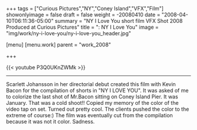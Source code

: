 +++
tags = ["Curious Pictures","NY","Coney Island","VFX","Film"]
showonlyimage = false
draft = false
weight = -20080410
date = "2008-04-10T06:11:36-05:00"
summary = "NY I Love You short film VFX Shot 2008 Produced at Curious Pictures"
title = ": NY I Love You"
image = "img/work/ny-i-love-you/ny-i-love-you_header.jpg"

[menu]
  [menu.work]
    parent = "work_2008"

+++

{{< youtube P3Q0UKnZWMk >}}

---


Scarlett Johansson in her directorial debut created this film with Kevin Bacon for the compilation of shorts in "NY I LOVE YOU". It was asked of me to colorize the last shot of Mr.Bacon sitting on Coney Island Pier. It was January. That was a cold shoot!! Copied my memory of the color of the video tap on set. Turned out pretty cool. The clients pushed the color to the extreme of course:) The film was eventually cut from the compilation because it was not it color. Sadness.
